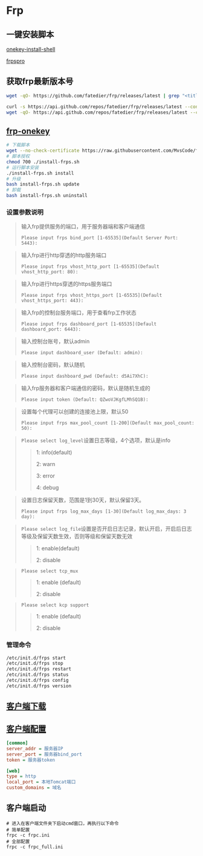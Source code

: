 # Frp

## 一键安装脚本
[onekey-install-shell](https://github.com/clangcn/onekey-install-shell/tree/master/frps)

[frpspro](https://github.com/dylanbai8/frpspro)

## 获取frp最新版本号
```bash
wget -qO- https://github.com/fatedier/frp/releases/latest | grep "<title>" |sed -r 's/.*Release (.> ) · fatedier.*/\1/'
```
```bash
curl -s https://api.github.com/repos/fatedier/frp/releases/latest --connect-timeout 10| grep 'tag_name' | cut -d\" -f4
wget -qO- https://api.github.com/repos/fatedier/frp/releases/latest --connect-timeout 10| grep 'tag_name' | cut -d\" -f4
```

## [frp-onekey](https://github.com/MvsCode/frp-onekey)

```bash
# 下载脚本
wget --no-check-certificate https://raw.githubusercontent.com/MvsCode/frp-onekey/master/install-frps.sh -O ./install-frps.sh
# 脚本授权
chmod 700 ./install-frps.sh
# 运行脚本安装
./install-frps.sh install
# 升级
bash install-frps.sh update
# 卸载
bash install-frps.sh uninstall
```


### 设置参数说明

> 输入frp提供服务的端口，用于服务器端和客户端通信
>
> `Please input frps bind_port [1-65535](Default Server Port: 5443):`

> 输入frp进行http穿透的http服务端口
>
> `Please input frps vhost_http_port [1-65535](Default vhost_http_port: 80):`

> 输入frp进行https穿透的https服务端口
>
> `Please input frps vhost_https_port [1-65535](Default vhost_https_port: 443):`

> 输入frp的控制台服务端口，用于查看frp工作状态
>
> `Please input frps dashboard_port [1-65535](Default dashboard_port: 6443):`

> 输入控制台账号，默认admin
>
> `Please input dashboard_user (Default: admin):`

> 输入控制台密码，默认随机
>
> `Please input dashboard_pwd (Default: d5Ai7XhC):`

> 输入frp服务器和客户端通信的密码，默认是随机生成的
> 
> `Please input token (Default: QZwoVJKgfLMhSQ1B):`

> 设置每个代理可以创建的连接池上限，默认50
> 
> `Please input frps max_pool_count [1-200](Default max_pool_count: 50):`

> `Please select log_level`设置日志等级，4个选项，默认是info
>> 1: info(default)
>> 
>> 2: warn
>> 
>> 3: error
>> 
>> 4: debug

> 设置日志保留天数，范围是1到30天，默认保留3天。
> 
> `Please input frps log_max_days [1-30](Default log_max_days: 3 day):`


> `Please select log_file`设置是否开启日志记录，默认开启，开启后日志等级及保留天数生效，否则等级和保留天数无效
>> 1: enable(default)
>>
>> 2: disable

> `Please select tcp_mux`
>> 1: enable (default)
>>
>> 2: disable

> `Please select kcp support`
>> 1: enable (default)
>>
>> 2: disable


### 管理命令
```bash
/etc/init.d/frps start
/etc/init.d/frps stop
/etc/init.d/frps restart
/etc/init.d/frps status
/etc/init.d/frps config
/etc/init.d/frps version
```

## [客户端下载](https://github.com/fatedier/frp/releases)

## [客户端配置](https://github.com/fatedier/frp/blob/master/README_zh.md#%E9%80%9A%E8%BF%87%E8%87%AA%E5%AE%9A%E4%B9%89%E5%9F%9F%E5%90%8D%E8%AE%BF%E9%97%AE%E9%83%A8%E7%BD%B2%E4%BA%8E%E5%86%85%E7%BD%91%E7%9A%84-web-%E6%9C%8D%E5%8A%A1)
```ini
[common]
server_addr = 服务器IP
server_port = 服务器bind_port
token = 服务器token

[web]
type = http
local_port = 本地Tomcat端口
custom_domains = 域名
```
## 客户端启动
```batch
# 进入在客户端文件夹下启动cmd窗口，再执行以下命令
# 简单配置
frpc -c frpc.ini
# 全部配置
frpc -c frpc_full.ini
```